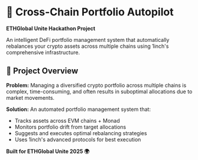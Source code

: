 # 🚀 Cross-Chain Portfolio Autopilot

**ETHGlobal Unite Hackathon Project**

An intelligent DeFi portfolio management system that automatically rebalances your crypto assets across multiple chains using 1inch's comprehensive infrastructure.

## 🎯 Project Overview

**Problem:** Managing a diversified crypto portfolio across multiple chains is complex, time-consuming, and often results in suboptimal allocations due to market movements.

**Solution:** An automated portfolio management system that:
- Tracks assets across EVM chains + Monad
- Monitors portfolio drift from target allocations
- Suggests and executes optimal rebalancing strategies
- Uses 1inch's advanced protocols for best execution

**Built for ETHGlobal Unite 2025 🌍**
